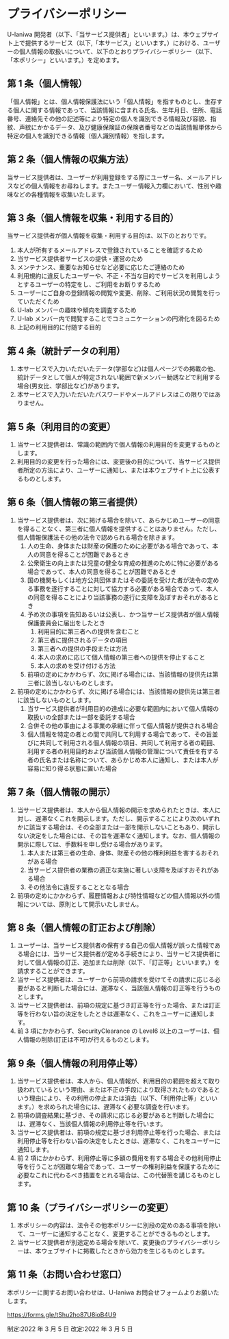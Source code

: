<!-- @format -->

# プライバシーポリシー

U-laniwa 開発者（以下、「当サービス提供者」といいます。）は、本ウェブサイト上で提供するサービス（以下,「本サービス」といいます。）における、ユーザーの個人情報の取扱いについて、以下のとおりプライバシーポリシー（以下、「本ポリシー」といいます。）を定めます。

## 第 1 条（個人情報）

「個人情報」とは、個人情報保護法にいう「個人情報」を指すものとし、生存する個人に関する情報であって、当該情報に含まれる氏名、生年月日、住所、電話番号、連絡先その他の記述等により特定の個人を識別できる情報及び容貌、指紋、声紋にかかるデータ、及び健康保険証の保険者番号などの当該情報単体から特定の個人を識別できる情報（個人識別情報）を指します。

## 第 2 条（個人情報の収集方法）

当サービス提供者は、ユーザーが利用登録をする際にユーザー名、メールアドレスなどの個人情報をお尋ねします。またユーザー情報入力欄において、性別や趣味などの各種情報を収集いたします。

## 第 3 条（個人情報を収集・利用する目的）

当サービス提供者が個人情報を収集・利用する目的は、以下のとおりです。

1. 本人が所有するメールアドレスで登録されていることを確認するため
2. 当サービス提供者サービスの提供・運営のため
3. メンテナンス、重要なお知らせなど必要に応じたご連絡のため
4. 利用規約に違反したユーザーや、不正・不当な目的でサービスを利用しようとするユーザーの特定をし、ご利用をお断りするため
5. ユーザーにご自身の登録情報の閲覧や変更、削除、ご利用状況の閲覧を行っていただくため
6. U-lab メンバーの趣味や傾向を調査するため
7. U-lab メンバー内で閲覧することでコミュニケーションの円滑化を図るため
8. 上記の利用目的に付随する目的

## 第 4 条（統計データの利用）

1. 本サービスで入力いただいたデータ(学部など)は個人ページでの掲載の他、統計データとして個人が特定されない範囲で新メンバー勧誘などで利用する場合(男女比、学部比など)があります。
2. 本サービスで入力いただいたパスワードやメールアドレスはこの限りではありません。

## 第 5 条（利用目的の変更）

1. 当サービス提供者は、常識の範囲内で個人情報の利用目的を変更するものとします。
2. 利用目的の変更を行った場合には、変更後の目的について、当サービス提供者所定の方法により、ユーザーに通知し、または本ウェブサイト上に公表するものとします。

## 第 6 条（個人情報の第三者提供）

1. 当サービス提供者は、次に掲げる場合を除いて、あらかじめユーザーの同意を得ることなく、第三者に個人情報を提供することはありません。ただし、個人情報保護法その他の法令で認められる場合を除きます。
   1. 人の生命、身体または財産の保護のために必要がある場合であって、本人の同意を得ることが困難であるとき
   2. 公衆衛生の向上または児童の健全な育成の推進のために特に必要がある場合であって、本人の同意を得ることが困難であるとき
   3. 国の機関もしくは地方公共団体またはその委託を受けた者が法令の定める事務を遂行することに対して協力する必要がある場合であって、本人の同意を得ることにより当該事務の遂行に支障を及ぼすおそれがあるとき
   4. 予め次の事項を告知あるいは公表し、かつ当サービス提供者が個人情報保護委員会に届出をしたとき
      1. 利用目的に第三者への提供を含むこと
      2. 第三者に提供されるデータの項目
      3. 第三者への提供の手段または方法
      4. 本人の求めに応じて個人情報の第三者への提供を停止すること
      5. 本人の求めを受け付ける方法
   5. 前項の定めにかかわらず、次に掲げる場合には、当該情報の提供先は第三者に該当しないものとします。
2. 前項の定めにかかわらず、次に掲げる場合には、当該情報の提供先は第三者に該当しないものとします。
   1. 当サービス提供者が利用目的の達成に必要な範囲内において個人情報の取扱いの全部または一部を委託する場合
   2. 合併その他の事由による事業の承継に伴って個人情報が提供される場合
   3. 個人情報を特定の者との間で共同して利用する場合であって、その旨並びに共同して利用される個人情報の項目、共同して利用する者の範囲、利用する者の利用目的および当該個人情報の管理について責任を有する者の氏名または名称について、あらかじめ本人に通知し、または本人が容易に知り得る状態に置いた場合

## 第 7 条（個人情報の開示）

1. 当サービス提供者は、本人から個人情報の開示を求められたときは、本人に対し、遅滞なくこれを開示します。ただし、開示することにより次のいずれかに該当する場合は、その全部または一部を開示しないこともあり、開示しない決定をした場合には、その旨を遅滞なく通知します。なお、個人情報の開示に際しては、手数料を申し受ける場合があります。
   1. 本人または第三者の生命、身体、財産その他の権利利益を害するおそれがある場合
   2. 当サービス提供者の業務の適正な実施に著しい支障を及ぼすおそれがある場合
   3. その他法令に違反することとなる場合
2. 前項の定めにかかわらず、履歴情報および特性情報などの個人情報以外の情報については、原則として開示いたしません。

## 第 8 条（個人情報の訂正および削除）

1. ユーザーは、当サービス提供者の保有する自己の個人情報が誤った情報である場合には、当サービス提供者が定める手続きにより、当サービス提供者に対して個人情報の訂正、追加または削除（以下、「訂正等」といいます。）を請求することができます。
2. 当サービス提供者は、ユーザーから前項の請求を受けてその請求に応じる必要があると判断した場合には、遅滞なく、当該個人情報の訂正等を行うものとします。
3. 当サービス提供者は、前項の規定に基づき訂正等を行った場合、または訂正等を行わない旨の決定をしたときは遅滞なく、これをユーザーに通知します。
4. 前 3 項にかかわらず、SecurityClearance の Level6 以上のユーザーは、個人情報の削除(訂正は不可)が行えるものとします。

## 第 9 条（個人情報の利用停止等）

1. 当サービス提供者は、本人から、個人情報が、利用目的の範囲を超えて取り扱われているという理由、または不正の手段により取得されたものであるという理由により、その利用の停止または消去（以下、「利用停止等」といいます。）を求められた場合には、遅滞なく必要な調査を行います。
2. 前項の調査結果に基づき、その請求に応じる必要があると判断した場合には、遅滞なく、当該個人情報の利用停止等を行います。
3. 当サービス提供者は、前項の規定に基づき利用停止等を行った場合、または利用停止等を行わない旨の決定をしたときは、遅滞なく、これをユーザーに通知します。
4. 前 2 項にかかわらず、利用停止等に多額の費用を有する場合その他利用停止等を行うことが困難な場合であって、ユーザーの権利利益を保護するために必要なこれに代わるべき措置をとれる場合は、この代替策を講じるものとします。

## 第 10 条（プライバシーポリシーの変更）

1. 本ポリシーの内容は、法令その他本ポリシーに別段の定めのある事項を除いて、ユーザーに通知することなく、変更することができるものとします。
2. 当サービス提供者が別途定める場合を除いて、変更後のプライバシーポリシーは、本ウェブサイトに掲載したときから効力を生じるものとします。

## 第 11 条（お問い合わせ窓口）

本ポリシーに関するお問い合わせは、U-laniwa お問合せフォームよりお願いたします。

https://forms.gle/tShu2ho87U8ioB4U9

制定:2022 年 3 月 5 日
改定:2022 年 3 月 5 日
